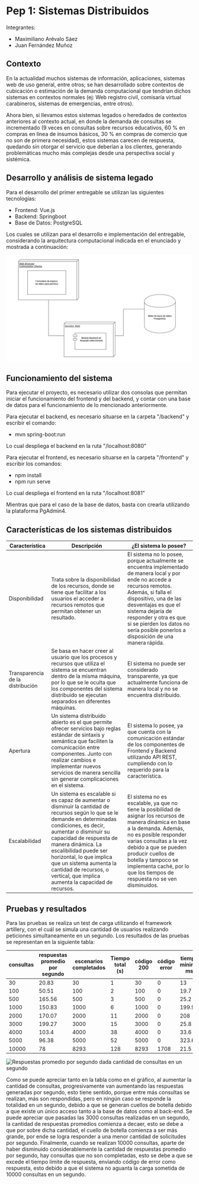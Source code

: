 # Pep 1: Sistemas Distribuidos

Integrantes:
- Maximiliano Arévalo Sáez
- Juan Fernández Muñoz

## Contexto

En la actualidad muchos sistemas de información, aplicaciones, sistemas web de uso general,
entre otros; se han desarrollado sobre contextos de cubicación o estimación de la demanda
computacional que tendrían dichos sistemas en contextos normales (ej: Web registro civil,
comisaría virtual carabineros, sistemas de emergencias, entre otros).

Ahora bien, si llevamos estos sistemas legados o heredados de contextos anteriores al contexto 
actual, en donde la demanda de consultas se incrementado (9 veces en consultas sobre recursos educativos,
60 % en compras en línea de insumos básicos, 30 % en compras de comercio que no son de primera necesidad), 
estos sistemas carecen de respuesta, quedando sin otorgar el servicio que deberían a los clientes, 
generando problemáticas mucho más complejas desde una perspectiva social y sistémica.

## Desarrollo y análisis de sistema legado

Para el desarrollo del primer entregable se utilizan las siguientes tecnologías:

- Frontend: Vue.js
- Backend: Springboot
- Base de Datos: PostgreSQL

Los cuales se utilizan para el desarrollo e implementación del entregable, considerando la arquitectura computacional indicada en el enunciado y mostrada a continuación:

![Arquitectura](./images/arquitectura.png)

## Funcionamiento del sistema

Para ejecutar el proyecto, es necesario utilizar dos consolas que permitan iniciar el funcionamiento del frontend y del backend, y contar con una base de datos para el funcionamiento de lo mencionado anteriormente.

Para ejecutar el backend, es necesario situarse en la carpeta "/backend" y escribir el comando:
- mvn spring-boot:run

Lo cual despliega el backend en la ruta "/localhost:8080"

Para ejecutar el frontend, es necesario situarse en la carpeta "/frontend" y escribir los comandos:
- npm install
- npm run serve

Lo cual despliega el frontend en la ruta "/localhost:8081"

Mientras que para el caso de la base de datos, basta con crearla utilizando la plataforma PgAdmin4.

## Características de los sistemas distribuidos

|Característica|Descripción|¿El sistema lo posee?|
|--------------|-----------|---------------------|
|Disponibilidad|Trata sobre la disponibilidad de los recursos, donde se tiene que facilitar a los usuarios el acceder a recursos remotos que permitan obtener un resultado.|El sistema no lo posee, porque actualmente se encuentra implementado de manera local y por ende no accede a recursos remotos. Además, si falla el dispositivo, una de las desventajas es que el sistema dejaría de responder y otra es que si se pierden los datos no sería posible ponerlos a disposición de una manera rápida.|
|Transparencia de la distribución|Se basa en hacer creer al usuario que los procesos y recursos que utiliza el sistema se encuentran dentro de la misma máquina, por lo que se le oculta que los componentes del sistema distribuido se ejecutan separados en diferentes máquinas.|El sistema no puede ser considerado transparente, ya que actualmente funciona de manera local y no se encuentra distribuido.|
|Apertura|Un sistema distribuido abierto es el que permite ofrecer servicios bajo reglas estándar de sintaxis y semántica que faciliten la comunicación entre componentes. Junto con realizar cambios e implementar nuevos servicios de manera sencilla sin generar complicaciones en el sistema.|El sistema lo posee, ya que cuenta con la comunicación estándar de los componentes de Frontend y Backend utilizando API REST, cumpliendo con lo requerido para la característica.|
|Escalabilidad|Un sistema es escalable si es capaz de aumentar o disminuir la cantidad de recursos según lo que se le demande en determinadas condiciones, es decir, aumentar o disminuir su capacidad de respuesta de manera dinámica. La escalibilidad puede ser horizontal, lo que implica que un sistema aumenta la cantidad de recursos, o vertical, que implica aumenta la capacidad de recursos.|El sistema no es escalable, ya que no tiene la posibilidad de asignar los recursos de manera dinámica en base a la demanda. Además, no es posible responder varias consultas a la vez debido a que se pueden producir cuellos de botella y tampoco se implementa caché, por lo que los tiempos de respuesta no se ven disminuidos.|

## Pruebas y resultados

Para las pruebas se realiza un test de carga utilizando el framework artillery, con el cuál se simula una cantidad de usuarios realizando peticiones simultaneamente en un segundo. Los resultados de las pruebas se representan en la siguiente tabla:

|  consultas | respuestas promedio por segundo | escenarios completados | Tiempo total (s) | código 200 | código error | tiempo mínimo ms | tiempo máximo (ms) | mediana (ms) |
| --- | --- | --- | --- | --- | --- | --- | --- | --- |
|  30 | 20.83 | 30 | 1 | 30 | 0 | 13 | 146.4 | 20.4 |
|  100 | 50.51 | 100 | 2 | 100 | 0 | 19.7 | 547.7 | 30.1 |
|  500 | 165.56 | 500 | 3 | 500 | 0 | 25.2 | 2510.1 | 1436.7 |
|  1000 | 150.83 | 1000 | 6 | 1000 | 0 | 199.9 | 5220.9 | 3734 |
|  2000 | 170.07 | 2000 | 11 | 2000 | 0 | 208 | 9286.8 | 5654.3 |
|  3000 | 199.27 | 3000 | 15 | 3000 | 0 | 25.8 | 11805.7 | 5150.3 |
|  4000 | 103.4 | 4000 | 38 | 4000 | 0 | 33.6 | 34812.4 | 8379.8 |
|  5000 | 96.38 | 5000 | 52 | 5000 | 0 | 323.6 | 47216.4 | 18748.7 |
|  10000 | 78 | 8293 | 128 | 8293 | 1708 | 21.5 | 1113758.4 | 38010.6 |

![Respuestas promedio por segundo dada cantidad de consultas en un segundo](./images/rafico.png)

Como se puede apreciar tanto en la tabla como en el gráfico, al aumentar la cantidad de consultas, progresivamente van aumentando las respuestas generadas por segundo, esto tiene sentido, porque entre más consultas se realizan, más son respondidas, pero en ningún caso se responde la totalidad en un segundo, debido a que se generan cuellos de botella debido a que existe un único acceso tanto a la base de datos como al back-end. Se puede apreciar que pasadas las 3000 consultas realizadas en un segundo, la cantidad de respuestas promedios comienza a decaer, esto se debe a que por sobre dicha cantidad, el cuello de botella comienza a ser más grande, por ende se logra responder a una menor cantidad de solicitudes por segundo. Finalmente, cuando se realizan 10000 consultas, aparte de haber disminuido considerablemente la cantidad de respuestas promedio por segundo, hay consultas que no son completadas, esto se debe a que se excede el tiempo límite de respuesta, enviando código de error como respuesta, esto debido a que el sistema no aguanta la carga sometida de 10000 consultas en un segundo.
